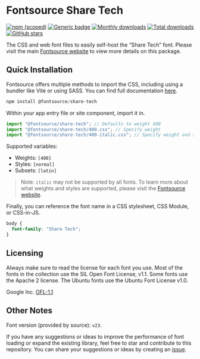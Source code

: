 # Fontsource Share Tech

[![npm (scoped)](https://img.shields.io/npm/v/@fontsource/share-tech?color=brightgreen)](https://www.npmjs.com/package/@fontsource/share-tech) [![Generic badge](https://img.shields.io/badge/fontsource-passing-brightgreen)](https://github.com/fontsource/fontsource) [![Monthly downloads](https://badgen.net/npm/dm/@fontsource/share-tech)](https://github.com/fontsource/fontsource) [![Total downloads](https://badgen.net/npm/dt/@fontsource/share-tech)](https://github.com/fontsource/fontsource) [![GitHub stars](https://img.shields.io/github/stars/fontsource/fontsource.svg?style=social&label=Star)](https://github.com/fontsource/fontsource/stargazers)

The CSS and web font files to easily self-host the “Share Tech” font. Please visit the main [Fontsource website](https://fontsource.org/fonts/share-tech) to view more details on this package.

## Quick Installation

Fontsource offers multiple methods to import the CSS, including using a bundler like Vite or using SASS. You can find full documentation [here](https://fontsource.org/docs/getting-started/introduction).

```javascript
npm install @fontsource/share-tech
```

Within your app entry file or site component, import it in.

```javascript
import "@fontsource/share-tech"; // Defaults to weight 400
import "@fontsource/share-tech/400.css"; // Specify weight
import "@fontsource/share-tech/400-italic.css"; // Specify weight and style
```

Supported variables:
- Weights: `[400]`
- Styles: `[normal]`
- Subsets: `[latin]`

> Note: `italic` may not be supported by all fonts. To learn more about what weights and styles are supported, please visit the [Fontsource website](https://fontsource.org/fonts/share-tech).

Finally, you can reference the font name in a CSS stylesheet, CSS Module, or CSS-in-JS.

```css
body {
  font-family: "Share Tech";
}
```

## Licensing
Always make sure to read the license for each font you use. Most of the fonts in the collection use the SIL Open Font License, v1.1. Some fonts use the Apache 2 license. The Ubuntu fonts use the Ubuntu Font License v1.0.

Google Inc.
[OFL-1.1](http://scripts.sil.org/OFL)

## Other Notes
Font version (provided by source): `v23`.

If you have any suggestions or ideas to improve the performance of font loading or expand the existing library, feel free to star and contribute to this repository. You can share your suggestions or ideas by creating an [issue](https://github.com/fontsource/fontsource/issues).